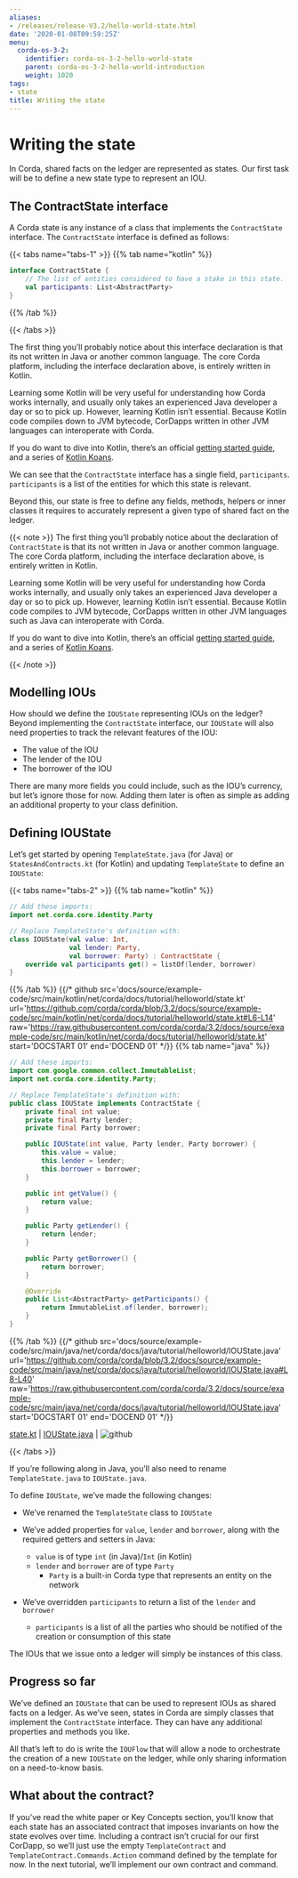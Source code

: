 ```yaml
---
aliases:
- /releases/release-V3.2/hello-world-state.html
date: '2020-01-08T09:59:25Z'
menu:
  corda-os-3-2:
    identifier: corda-os-3-2-hello-world-state
    parent: corda-os-3-2-hello-world-introduction
    weight: 1020
tags:
- state
title: Writing the state
---
```





# Writing the state

In Corda, shared facts on the ledger are represented as states. Our first task will be to define a new state type to
represent an IOU.


## The ContractState interface

A Corda state is any instance of a class that implements the `ContractState` interface. The `ContractState`
interface is defined as follows:

{{< tabs name="tabs-1" >}}
{{% tab name="kotlin" %}}
```kotlin
interface ContractState {
    // The list of entities considered to have a stake in this state.
    val participants: List<AbstractParty>
}
```
{{% /tab %}}

{{< /tabs >}}

The first thing you’ll probably notice about this interface declaration is that its not written in Java or another
common language. The core Corda platform, including the interface declaration above, is entirely written in Kotlin.

Learning some Kotlin will be very useful for understanding how Corda works internally, and usually only takes an
experienced Java developer a day or so to pick up. However, learning Kotlin isn’t essential. Because Kotlin code
compiles down to JVM bytecode, CorDapps written in other JVM languages can interoperate with Corda.

If you do want to dive into Kotlin, there’s an official
[getting started guide](https://kotlinlang.org/docs/tutorials/), and a series of
[Kotlin Koans](https://kotlinlang.org/docs/tutorials/koans.html).

We can see that the `ContractState` interface has a single field, `participants`. `participants` is a list of the
entities for which this state is relevant.

Beyond this, our state is free to define any fields, methods, helpers or inner classes it requires to accurately
represent a given type of shared fact on the ledger.

{{< note >}}
The first thing you’ll probably notice about the declaration of `ContractState` is that its not written in Java
or another common language. The core Corda platform, including the interface declaration above, is entirely written
in Kotlin.

Learning some Kotlin will be very useful for understanding how Corda works internally, and usually only takes an
experienced Java developer a day or so to pick up. However, learning Kotlin isn’t essential. Because Kotlin code
compiles to JVM bytecode, CorDapps written in other JVM languages such as Java can interoperate with Corda.

If you do want to dive into Kotlin, there’s an official
[getting started guide](https://kotlinlang.org/docs/tutorials/), and a series of
[Kotlin Koans](https://kotlinlang.org/docs/tutorials/koans.html).

{{< /note >}}

## Modelling IOUs

How should we define the `IOUState` representing IOUs on the ledger? Beyond implementing the `ContractState`
interface, our `IOUState` will also need properties to track the relevant features of the IOU:


* The value of the IOU
* The lender of the IOU
* The borrower of the IOU

There are many more fields you could include, such as the IOU’s currency, but let’s ignore those for now. Adding them
later is often as simple as adding an additional property to your class definition.


## Defining IOUState

Let’s get started by opening `TemplateState.java` (for Java) or `StatesAndContracts.kt` (for Kotlin) and updating
`TemplateState` to define an `IOUState`:

{{< tabs name="tabs-2" >}}
{{% tab name="kotlin" %}}
```kotlin
// Add these imports:
import net.corda.core.identity.Party

// Replace TemplateState's definition with:
class IOUState(val value: Int,
               val lender: Party,
               val borrower: Party) : ContractState {
    override val participants get() = listOf(lender, borrower)
}

```
{{% /tab %}}
{{/* github src='docs/source/example-code/src/main/kotlin/net/corda/docs/tutorial/helloworld/state.kt' url='https://github.com/corda/corda/blob/3.2/docs/source/example-code/src/main/kotlin/net/corda/docs/tutorial/helloworld/state.kt#L6-L14' raw='https://raw.githubusercontent.com/corda/corda/3.2/docs/source/example-code/src/main/kotlin/net/corda/docs/tutorial/helloworld/state.kt' start='DOCSTART 01' end='DOCEND 01' */}}
{{% tab name="java" %}}
```java
// Add these imports:
import com.google.common.collect.ImmutableList;
import net.corda.core.identity.Party;

// Replace TemplateState's definition with:
public class IOUState implements ContractState {
    private final int value;
    private final Party lender;
    private final Party borrower;

    public IOUState(int value, Party lender, Party borrower) {
        this.value = value;
        this.lender = lender;
        this.borrower = borrower;
    }

    public int getValue() {
        return value;
    }

    public Party getLender() {
        return lender;
    }

    public Party getBorrower() {
        return borrower;
    }

    @Override
    public List<AbstractParty> getParticipants() {
        return ImmutableList.of(lender, borrower);
    }
}

```
{{% /tab %}}
{{/* github src='docs/source/example-code/src/main/java/net/corda/docs/java/tutorial/helloworld/IOUState.java' url='https://github.com/corda/corda/blob/3.2/docs/source/example-code/src/main/java/net/corda/docs/java/tutorial/helloworld/IOUState.java#L8-L40' raw='https://raw.githubusercontent.com/corda/corda/3.2/docs/source/example-code/src/main/java/net/corda/docs/java/tutorial/helloworld/IOUState.java' start='DOCSTART 01' end='DOCEND 01' */}}

[state.kt](https://github.com/corda/corda/blob/release/os/3.2/docs/source/example-code/src/main/kotlin/net/corda/docs/tutorial/helloworld/state.kt) | [IOUState.java](https://github.com/corda/corda/blob/release/os/3.2/docs/source/example-code/src/main/java/net/corda/docs/java/tutorial/helloworld/IOUState.java) | ![github](/images/svg/github.svg "github")

{{< /tabs >}}

If you’re following along in Java, you’ll also need to rename `TemplateState.java` to `IOUState.java`.

To define `IOUState`, we’ve made the following changes:


* We’ve renamed the `TemplateState` class to `IOUState`
* We’ve added properties for `value`, `lender` and `borrower`, along with the required getters and setters in
Java:
    * `value` is of type `int` (in Java)/`Int` (in Kotlin)
    * `lender` and `borrower` are of type `Party`
        * `Party` is a built-in Corda type that represents an entity on the network




* We’ve overridden `participants` to return a list of the `lender` and `borrower`
    * `participants` is a list of all the parties who should be notified of the creation or consumption of this state



The IOUs that we issue onto a ledger will simply be instances of this class.


## Progress so far

We’ve defined an `IOUState` that can be used to represent IOUs as shared facts on a ledger. As we’ve seen, states in
Corda are simply classes that implement the `ContractState` interface. They can have any additional properties and
methods you like.

All that’s left to do is write the `IOUFlow` that will allow a node to orchestrate the creation of a new `IOUState`
on the ledger, while only sharing information on a need-to-know basis.


## What about the contract?

If you’ve read the white paper or Key Concepts section, you’ll know that each state has an associated contract that
imposes invariants on how the state evolves over time. Including a contract isn’t crucial for our first CorDapp, so
we’ll just use the empty `TemplateContract` and `TemplateContract.Commands.Action` command defined by the template
for now. In the next tutorial, we’ll implement our own contract and command.

